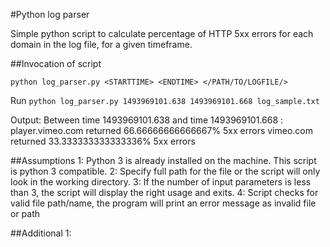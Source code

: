 #Python log parser

Simple python script to calculate percentage of HTTP 5xx errors for each domain in the log file, for a given timeframe.

##Invocation of script

```python log_parser.py <STARTTIME> <ENDTIME> </PATH/TO/LOGFILE/>```

Run ```python log_parser.py 1493969101.638 1493969101.668 log_sample.txt```

Output: 
Between time 1493969101.638 and time 1493969101.668 :
player.vimeo.com returned 66.66666666666667% 5xx errors
vimeo.com returned 33.333333333333336% 5xx errors


##Assumptions
   1: Python 3 is already installed on the machine. This script is python 3 compatible.
   2: Specify full path for the file or the script will only look in the working directory.
   3: If the number of input parameters is less than 3, the script will display the right usage and exits.
   4: Script checks for valid file path/name, the program will print an error message as invalid file or path 
   

##Additional
  1: 

